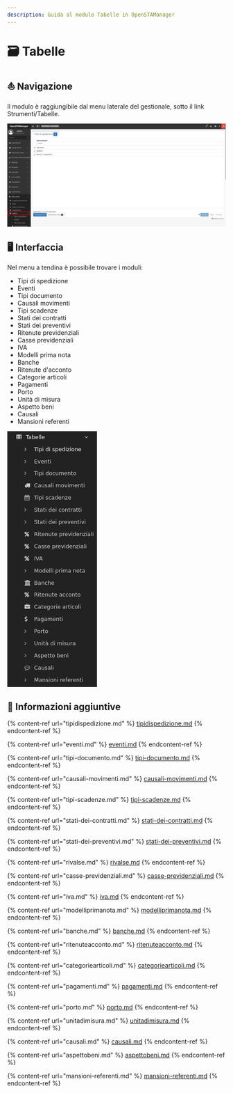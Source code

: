 ```yaml
---
description: Guida al modulo Tabelle in OpenSTAManager
---
```


# 🗃 Tabelle

## ⛵ Navigazione

Il modulo è raggiungibile dal menu laterale del gestionale, sotto il link Strumenti/Tabelle.

![](<../../../../.gitbook/assets/image (12).png>)

## 🖥️ Interfaccia

Nel menu a tendina è possibile trovare i moduli:

* Tipi di spedizione
* Eventi
* Tipi documento
* Causali movimenti
* Tipi scadenze
* Stati dei contratti
* Stati dei preventivi
* Ritenute previdenziali
* Casse previdenziali
* IVA
* Modelli prima nota
* Banche
* Ritenute d'acconto
* Categorie articoli
* Pagamenti
* Porto
* Unità di misura
* Aspetto beni
* Causali
* Mansioni referenti

&#x20;                                                                  <img src="../../../../.gitbook/assets/image (78).png" alt="" data-size="original">

## 🔽 Informazioni aggiuntive

{% content-ref url="tipidispedizione.md" %}
[tipidispedizione.md](tipidispedizione.md)
{% endcontent-ref %}

{% content-ref url="eventi.md" %}
[eventi.md](eventi.md)
{% endcontent-ref %}

{% content-ref url="tipi-documento.md" %}
[tipi-documento.md](tipi-documento.md)
{% endcontent-ref %}

{% content-ref url="causali-movimenti.md" %}
[causali-movimenti.md](causali-movimenti.md)
{% endcontent-ref %}

{% content-ref url="tipi-scadenze.md" %}
[tipi-scadenze.md](tipi-scadenze.md)
{% endcontent-ref %}

{% content-ref url="stati-dei-contratti.md" %}
[stati-dei-contratti.md](stati-dei-contratti.md)
{% endcontent-ref %}

{% content-ref url="stati-dei-preventivi.md" %}
[stati-dei-preventivi.md](stati-dei-preventivi.md)
{% endcontent-ref %}

{% content-ref url="rivalse.md" %}
[rivalse.md](rivalse.md)
{% endcontent-ref %}

{% content-ref url="casse-previdenziali.md" %}
[casse-previdenziali.md](casse-previdenziali.md)
{% endcontent-ref %}

{% content-ref url="iva.md" %}
[iva.md](iva.md)
{% endcontent-ref %}

{% content-ref url="modelliprimanota.md" %}
[modelliprimanota.md](modelliprimanota.md)
{% endcontent-ref %}

{% content-ref url="banche.md" %}
[banche.md](banche.md)
{% endcontent-ref %}

{% content-ref url="ritenuteacconto.md" %}
[ritenuteacconto.md](ritenuteacconto.md)
{% endcontent-ref %}

{% content-ref url="categoriearticoli.md" %}
[categoriearticoli.md](categoriearticoli.md)
{% endcontent-ref %}

{% content-ref url="pagamenti.md" %}
[pagamenti.md](pagamenti.md)
{% endcontent-ref %}

{% content-ref url="porto.md" %}
[porto.md](porto.md)
{% endcontent-ref %}

{% content-ref url="unitadimisura.md" %}
[unitadimisura.md](unitadimisura.md)
{% endcontent-ref %}

{% content-ref url="causali.md" %}
[causali.md](causali.md)
{% endcontent-ref %}

{% content-ref url="aspettobeni.md" %}
[aspettobeni.md](aspettobeni.md)
{% endcontent-ref %}

{% content-ref url="mansioni-referenti.md" %}
[mansioni-referenti.md](mansioni-referenti.md)
{% endcontent-ref %}

